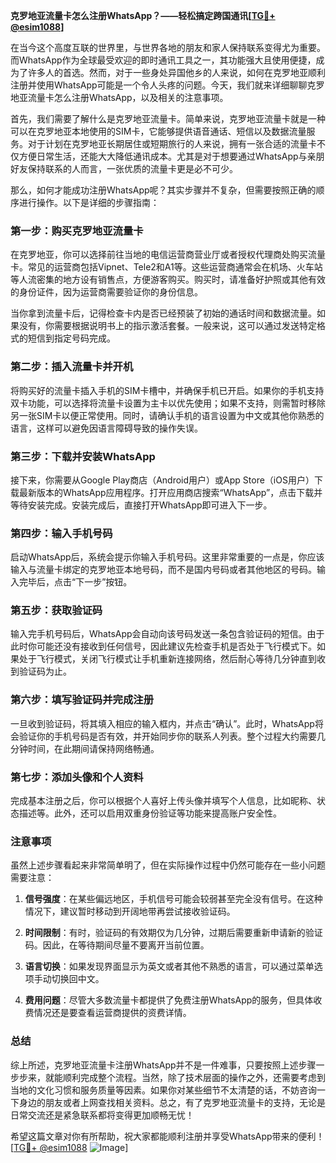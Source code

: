 **克罗地亚流量卡怎么注册WhatsApp？——轻松搞定跨国通讯[[TG💪+ @esim1088](https://t.me/s/esim1088)]**

在当今这个高度互联的世界里，与世界各地的朋友和家人保持联系变得尤为重要。而WhatsApp作为全球最受欢迎的即时通讯工具之一，其功能强大且使用便捷，成为了许多人的首选。然而，对于一些身处异国他乡的人来说，如何在克罗地亚顺利注册并使用WhatsApp可能是一个令人头疼的问题。今天，我们就来详细聊聊克罗地亚流量卡怎么注册WhatsApp，以及相关的注意事项。

首先，我们需要了解什么是克罗地亚流量卡。简单来说，克罗地亚流量卡就是一种可以在克罗地亚本地使用的SIM卡，它能够提供语音通话、短信以及数据流量服务。对于计划在克罗地亚长期居住或短期旅行的人来说，拥有一张合适的流量卡不仅方便日常生活，还能大大降低通讯成本。尤其是对于想要通过WhatsApp与亲朋好友保持联系的人而言，一张优质的流量卡更是必不可少。

那么，如何才能成功注册WhatsApp呢？其实步骤并不复杂，但需要按照正确的顺序进行操作。以下是详细的步骤指南：

### 第一步：购买克罗地亚流量卡

在克罗地亚，你可以选择前往当地的电信运营商营业厅或者授权代理商处购买流量卡。常见的运营商包括Vipnet、Tele2和A1等。这些运营商通常会在机场、火车站等人流密集的地方设有销售点，方便游客购买。购买时，请准备好护照或其他有效的身份证件，因为运营商需要验证你的身份信息。

当你拿到流量卡后，记得检查卡内是否已经预装了初始的通话时间和数据流量。如果没有，你需要根据说明书上的指示激活套餐。一般来说，这可以通过发送特定格式的短信到指定号码完成。

### 第二步：插入流量卡并开机

将购买好的流量卡插入手机的SIM卡槽中，并确保手机已开启。如果你的手机支持双卡功能，可以选择将流量卡设置为主卡以优先使用；如果不支持，则需暂时移除另一张SIM卡以便正常使用。同时，请确认手机的语言设置为中文或其他你熟悉的语言，这样可以避免因语言障碍导致的操作失误。

### 第三步：下载并安装WhatsApp

接下来，你需要从Google Play商店（Android用户）或App Store（iOS用户）下载最新版本的WhatsApp应用程序。打开应用商店搜索“WhatsApp”，点击下载并等待安装完成。安装完成后，直接打开WhatsApp即可进入下一步。

### 第四步：输入手机号码

启动WhatsApp后，系统会提示你输入手机号码。这里非常重要的一点是，你应该输入与流量卡绑定的克罗地亚本地号码，而不是国内号码或者其他地区的号码。输入完毕后，点击“下一步”按钮。

### 第五步：获取验证码

输入完手机号码后，WhatsApp会自动向该号码发送一条包含验证码的短信。由于此时你可能还没有接收到任何信号，因此建议先检查手机是否处于飞行模式下。如果处于飞行模式，关闭飞行模式让手机重新连接网络，然后耐心等待几分钟直到收到验证码为止。

### 第六步：填写验证码并完成注册

一旦收到验证码，将其填入相应的输入框内，并点击“确认”。此时，WhatsApp将会验证你的手机号码是否有效，并开始同步你的联系人列表。整个过程大约需要几分钟时间，在此期间请保持网络畅通。

### 第七步：添加头像和个人资料

完成基本注册之后，你可以根据个人喜好上传头像并填写个人信息，比如昵称、状态描述等。此外，还可以启用双重身份验证等功能来提高账户安全性。

### 注意事项

虽然上述步骤看起来非常简单明了，但在实际操作过程中仍然可能存在一些小问题需要注意：

1. **信号强度**：在某些偏远地区，手机信号可能会较弱甚至完全没有信号。在这种情况下，建议暂时移动到开阔地带再尝试接收验证码。
   
2. **时间限制**：有时，验证码的有效期仅为几分钟，过期后需要重新申请新的验证码。因此，在等待期间尽量不要离开当前位置。
   
3. **语言切换**：如果发现界面显示为英文或者其他不熟悉的语言，可以通过菜单选项手动切换回中文。
   
4. **费用问题**：尽管大多数流量卡都提供了免费注册WhatsApp的服务，但具体收费情况还是要查看运营商提供的资费详情。

### 总结

综上所述，克罗地亚流量卡注册WhatsApp并不是一件难事，只要按照上述步骤一步步来，就能顺利完成整个流程。当然，除了技术层面的操作之外，还需要考虑到当地的文化习惯和服务质量等因素。如果你对某些细节不太清楚的话，不妨咨询一下身边的朋友或者上网查找相关资料。总之，有了克罗地亚流量卡的支持，无论是日常交流还是紧急联系都将变得更加顺畅无忧！

希望这篇文章对你有所帮助，祝大家都能顺利注册并享受WhatsApp带来的便利！[[TG💪+ @esim1088](https://t.me/s/esim1088) ![Image](https://i.postimg.cc/4NQfJmqS/Snipaste-2025-05-13-00-14-12.png)]